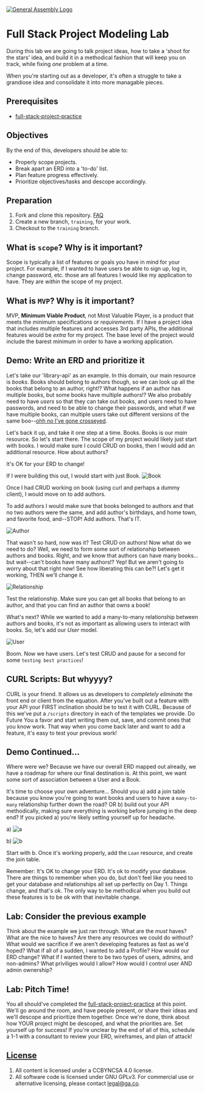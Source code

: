 [![General Assembly Logo](https://camo.githubusercontent.com/1a91b05b8f4d44b5bbfb83abac2b0996d8e26c92/687474703a2f2f692e696d6775722e636f6d2f6b6538555354712e706e67)](https://generalassemb.ly/education/web-development-immersive)

# Full Stack Project Modeling Lab

During this lab we are going to talk project ideas, how to take a 'shoot for
the stars' idea, and build it in a methodical fashion that will keep you on
track, while fixing *one* problem at a time.

When you're starting out as a developer, it's often a struggle to take a
grandiose idea and consolidate it into more managable pieces.

## Prerequisites

-   [full-stack-project-practice](https://git.generalassemb.ly/ga-wdi-boston/full-stack-project-practice)

## Objectives

By the end of this, developers should be able to:

-   Properly scope projects.
-   Break apart an ERD into a 'to-do' list.
-   Plan feature progress effectively.
-   Prioritize objectives/tasks and descope accordingly.

## Preparation

1.  Fork and clone this repository.
 [FAQ](https://git.generalassemb.ly/ga-wdi-boston/meta/wiki/ForkAndClone)
1.  Create a new branch, `training`, for your work.
1.  Checkout to the `training` branch.

## What is `scope`? Why is it important?

Scope is typically a list of features or goals you have in mind for your
project. For example, if I wanted to have users be able to sign up, log in,
change password, etc. those are all features I would like my application to
have. They are *within* the scope of my project.

## What is `MVP`? Why is it important?

MVP, **Minimum Viable Product**, not Most Valuable Player, is a product that
meets the minimum specifications or *requirements*. If I have a project idea
that includes multiple features and accesses 3rd party APIs, the additional
features would be *extra* for my project. The base level of the project would
include the barest minimum in order to have a working application.

## Demo: Write an ERD and prioritize it

Let's take our 'library-api' as an example. In this domain, our main resource
is *books*. Books should belong to authors though, so we can look up all the
books that belong to an author, right!? What happens if an author has multiple
books, but some books have multiple authors!? We also probably need to have
*users* so that they can take out books, and users need to have passwords, and
need to be able to change their passwords, and what if we have multiple books,
can multiple users take out different versions of the same boo--[ohh no I've gone crosseyed](https://i.imgur.com/a7Yyjg8.gif).

Let's back it up, and take it one step at a time. Books. Books is our *main*
resource. So let's start there. The scope of my project would likely just start
with books. I would make sure I could CRUD on books, then I would add an
additional resource. How about authors?

It's OK for your ERD to change!

If I were building this out, I would start with just Book. ![Book](https://i.imgur.com/N1npKUD.png)

Once I had CRUD working on book (using curl and perhaps a dummy client), I
would move on to add authors.

To add authors I would make sure that books belonged to authors and that no two
authors were the same, and add author's birthdays, and home town, and
favorite food, and--STOP! Add authors. That's IT.

![Author](https://i.imgur.com/lTnGitd.png)

That wasn't so hard, now was it? Test CRUD on authors! Now what do we need to
do? Well, we need to form some sort of relationship between authors and books.
Right, and we know that authors can have many books... but wait--can't books
have many authors!? Yep! But we aren't going to worry about that right now!
See how liberating this can be?! Let's get it working, THEN we'll change it.

![Relationship](https://i.imgur.com/vfWHyT6.png)

Test the relationship. Make sure you can get all books that belong to an
author, and that you can find an author that owns a book!

What's next? While we wanted to add a many-to-many relationship between authors
and books, it's not as important as allowing users to interact with books. So,
let's add our *User* model.

![User](https://i.imgur.com/sYjRXbz.png)

Boom. Now we have users. Let's test CRUD and pause for a second for some
`testing best practices`!

## CURL Scripts: But whyyyy?

CURL is your friend. It allows us as developers to *completely eliminate* the
front end or client from the equation. After you've built out a feature with
your API your FIRST inclination should be to test it with CURL. Because of this
we've put a `/scripts` directory in each of the templates we provide. Do
Future You a favor and start writing them out, save, and commit ones that you
know work. That way when you come back later and want to add a feature, it's
easy to test your previous work!

## Demo Continued...

Where were we? Because we have our overall ERD mapped out already, we have a
roadmap for where our final destination is. At this point, we want some sort of
association between a User and a Book.

It's time to choose your own adventure... Should you a) add a join table
because you know you're going to want books and users to have a `many-to-many`
relationship further down the road? OR b) build out your API methodically,
making sure everything is working before jumping in the deep end? If you picked
a) you're likely setting yourself up for headache.

a) ![a](https://i.imgur.com/4CPYxty.png)

b) ![b](https://i.imgur.com/XshAB3u.png)

Start with b. Once it's working properly, add the `Loan` resource, and create
the join table.

Remember: It's OK to change your ERD. It's ok to modify your database. There
are things to remember when you do, but don't feel like you need to get your
database and relationships all set up perfectly on Day 1. Things change, and
that's ok. The only way to be methodical when you build out these features is
to be ok with that inevitable change.

## Lab: Consider the previous example

Think about the example we just ran through. What are the *must* haves? What
are the nice to haves? Are there any resources we could do without? What would
we sacrifice if we aren't developing features as fast as we'd hoped? What if
all of a sudden, I wanted to add a Profile? How would our ERD change? What if
I wanted there to be two types of users, admins, and non-admins? What
priviliges would I allow? How would I control user AND admin ownership?

## Lab: Pitch Time!

You all should've completed the [full-stack-project-practice](https://git.generalassemb.ly/ga-wdi-boston/full-stack-project-practice) at this point. We'll go around the room, and have people present,
or share their ideas and we'll descope and prioritize them together. Once we're
done, think about how YOUR project might be descoped, and what the priorities
are. Set yourself up for success! If you're unclear by the end of all of this,
schedule a 1-1 with a consultant to review your ERD, wireframes, and plan of
attack!

## [License](LICENSE)

1.  All content is licensed under a CC­BY­NC­SA 4.0 license.
1.  All software code is licensed under GNU GPLv3. For commercial use or
    alternative licensing, please contact legal@ga.co.
